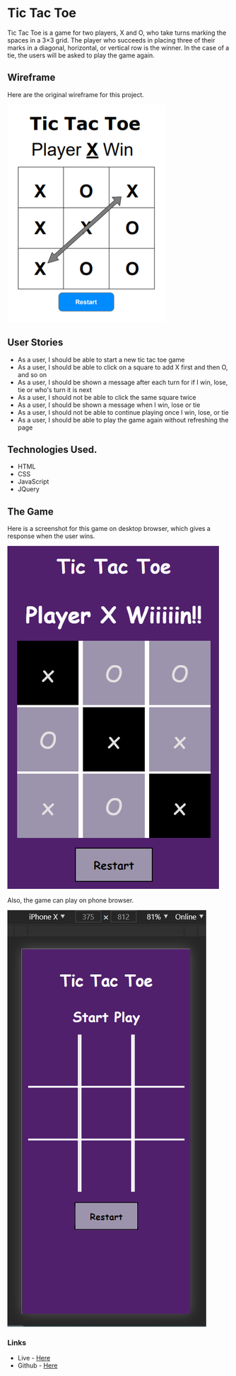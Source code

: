 # Tic Tac Toe

Tic Tac Toe is a game for two players, X and O, who take turns marking the spaces in a 3×3 grid. The player who succeeds in placing three of their marks in a diagonal, horizontal, or vertical row is the winner.  In the case of a tie, the users will be asked to play the game again.

## Wireframe
Here are the original wireframe for this project. 

<img src="img/tic_framwork.png">

## User Stories
* As a user, I should be able to start a new tic tac toe game
* As a user, I should be able to click on a square to add X first and then O, and so on
* As a user, I should be shown a message after each turn for if I win, lose, tie or who's turn it is next
* As a user, I should not be able to click the same square twice
* As a user, I should be shown a message when I win, lose or tie
* As a user, I should not be able to continue playing once I win, lose, or tie
* As a user, I should be able to play the game again without refreshing the page

## Technologies Used.
* HTML
* CSS
* JavaScript
* JQuery

## The Game 
Here is a screenshot for this game on desktop browser, which gives a response when the user wins. 

<img src="img/game.png">

Also, the game can play on phone browser.

<img src="img/phon.png">

### Links
* Live - <a href= 'https://pages.git.generalassemb.ly/fatmahhelal/Tic-Tac-Toe/'> Here </a>
* Github - <a href= 'https://git.generalassemb.ly/fatmahhelal/Tic-Tac-Toe'> Here </a>
